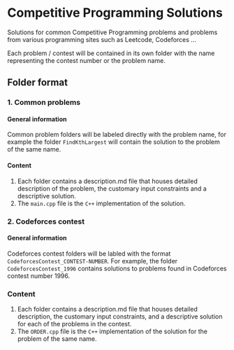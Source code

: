 # Competitive Programming Solutions

Solutions for common Competitive Programming problems and problems from various programming sites such as Leetcode, Codeforces ...

Each problem / contest will be contained in its own folder with the name representing the contest number or the problem name.

## Folder format

### 1. Common problems

#### General information

Common problem folders will be labeled directly with the problem name, for example the folder `FindKthLargest` will contain the solution to the problem of the same name.

#### Content

1. Each folder contains a description.md file that houses detailed description of the problem, the customary input constraints and a descriptive solution.
2. The `main.cpp` file is the `C++` implementation of the solution.

### 2. Codeforces contest

#### General information

Codeforces contest folders will be labled with the format `CodeforcesContest_CONTEST-NUMBER`. For example, the folder `CodeforcesContest_1996` contains solutions to problems found in Codeforces contest number 1996.

### Content

1. Each folder contains a description.md file that houses detailed description, the customary input constraints, and a descriptive solution for each of the problems in the contest.
2. The `ORDER.cpp` file is the `C++` implementation of the solution for the problem of the same name.
